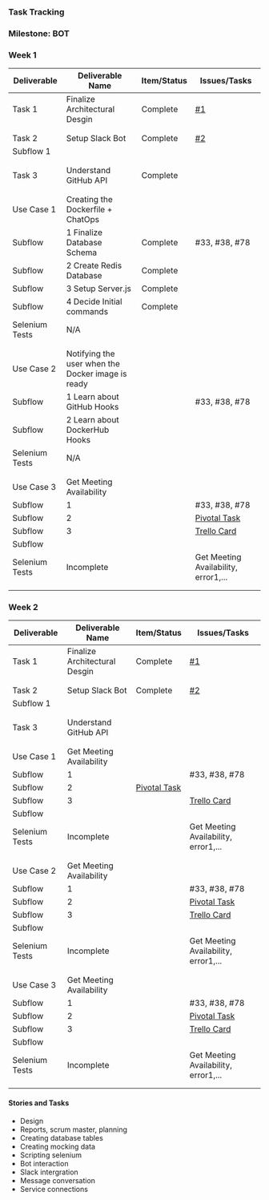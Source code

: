 ### Task Tracking

### Milestone: BOT

### Week 1 

| Deliverable   | Deliverable Name |Item/Status   |  Issues/Tasks
| ------------- | ------------- | ------------  |  ------------
| Task 1    | Finalize Architectural Desgin |   Complete       | [#1](/../../issues/1)
| | |     |
| | |     |
| Task 2| Setup Slack Bot | Complete    | [#2](/../../issues/2)
| Subflow 1| |     |
| | |     |
| | |     |
| Task 3| Understand GitHub API |  Complete   | &nbsp;
| | |     |
| | |     |
| Use Case  1    | Creating the Dockerfile + ChatOps       |   &nbsp;| &nbsp;
| Subflow      | 1  Finalize Database Schema       | Complete|  #33, #38, #78
| Subflow      | 2  Create Redis Database         | Complete |   &nbsp;
| Subflow      | 3  Setup Server.js         |  Complete|  
| Subflow      | 4  Decide Initial commands     | Complete| 
| Selenium Tests| N/A | &nbsp;  |  &nbsp;
| | |     |
| | |     |
| Use Case  2    |  Notifying the user when the Docker image is ready     |  | &nbsp;
| Subflow      | 1  Learn about GitHub Hooks       |   |  #33, #38, #78
| Subflow      | 2  Learn about DockerHub Hooks        |  |  
| Selenium Tests| N/A  |&nbsp;| &nbsp;
| | |     |
| | |     |
| Use Case  3    | Get Meeting Availability        |  | &nbsp;
| Subflow      | 1          |   |  #33, #38, #78
| Subflow      | 2           |  |  [Pivotal Task](https://www.pivotaltracker.com/story/show/114636091)
| Subflow      | 3           |  |  [Trello Card](https://trello.com/c/diA1DaMw)
| Subflow      | &nbsp;      |  | &nbsp;
| Selenium Tests| Incomplete  |  | Get Meeting Availability, error1,...
| | |     |
| | |     |

### Week 2 

| Deliverable   | Deliverable Name |Item/Status   |  Issues/Tasks
| ------------- | ------------- | ------------  |  ------------
| Task 1    | Finalize Architectural Desgin |   Complete       | [#1](/../../issues/1)
| | |     |
| | |     |
| Task 2| Setup Slack Bot | Complete    | [#2](/../../issues/2)
| Subflow 1| |     |
| | |     |
| | |     |
| Task 3| Understand GitHub API |     | &nbsp;
| | |     |
| | |     |
| Use Case  1    | Get Meeting Availability        |  | &nbsp;
| Subflow      | 1            | |  #33, #38, #78
| Subflow      | 2             |  [Pivotal Task](https://www.pivotaltracker.com/story/show/114636091)
| Subflow      | 3           |  |  [Trello Card](https://trello.com/c/diA1DaMw)
| Subflow      | &nbsp;       | | &nbsp;
| Selenium Tests| Incomplete  |  | Get Meeting Availability, error1,...
| | |     |
| | |     |
| Use Case  2    | Get Meeting Availability        |  | &nbsp;
| Subflow      | 1          |   |  #33, #38, #78
| Subflow      | 2           |  |  [Pivotal Task](https://www.pivotaltracker.com/story/show/114636091)
| Subflow      | 3           |  |  [Trello Card](https://trello.com/c/diA1DaMw)
| Subflow      | &nbsp;      |  | &nbsp;
| Selenium Tests| Incomplete  |  | Get Meeting Availability, error1,...
| | |     |
| | |     |
| Use Case  3    | Get Meeting Availability        |  | &nbsp;
| Subflow      | 1          |   |  #33, #38, #78
| Subflow      | 2           |  |  [Pivotal Task](https://www.pivotaltracker.com/story/show/114636091)
| Subflow      | 3           |  |  [Trello Card](https://trello.com/c/diA1DaMw)
| Subflow      | &nbsp;      |  | &nbsp;
| Selenium Tests| Incomplete  |  | Get Meeting Availability, error1,...
| | |     |
| | |     |

#### Stories and Tasks

* Design
* Reports, scrum master, planning
* Creating database tables
* Creating mocking data
* Scripting selenium
* Bot interaction
* Slack intergration
* Message conversation
* Service connections 
